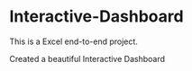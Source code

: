 # Interactive-Dashboard
This is a Excel end-to-end project.


Created a beautiful Interactive Dashboard

